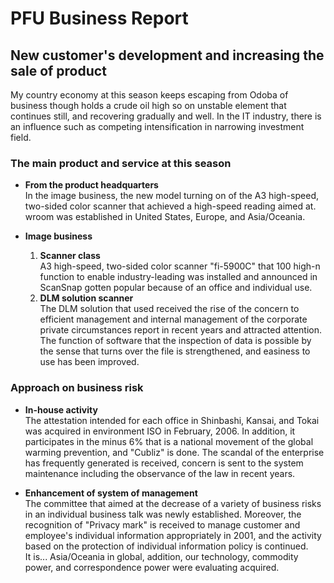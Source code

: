 # PFU Business Report

## New customer's development and increasing the sale of product

My country economy at this season keeps escaping from Odoba of business though holds a crude oil high so on unstable element that continues still, and recovering gradually and well. In the IT industry, there is an influence such as competing intensification in narrowing investment field.

### The main product and service at this season

- **From the product headquarters**  
  In the image business, the new model turning on of the A3 high-speed, two-sided color scanner that achieved a high-speed reading aimed at. wroom was established in United States, Europe, and Asia/Oceania.

- **Image business**  
  1. **Scanner class**  
     A3 high-speed, two-sided color scanner "fi-5900C" that 100 high-n function to enable industry-leading was installed and announced in ScanSnap gotten popular because of an office and individual use.  
  2. **DLM solution scanner**  
     The DLM solution that used received the rise of the concern to efficient management and internal management of the corporate private circumstances report in recent years and attracted attention. The function of software that the inspection of data is possible by the sense that turns over the file is strengthened, and easiness to use has been improved.

### Approach on business risk

- **In-house activity**  
  The attestation intended for each office in Shinbashi, Kansai, and Tokai was acquired in environment ISO in February, 2006. In addition, it participates in the minus 6% that is a national movement of the global warming prevention, and "Cubliz" is done. The scandal of the enterprise has frequently generated is received, concern is sent to the system maintenance including the observance of the law in recent years.

- **Enhancement of system of management**  
  The committee that aimed at the decrease of a variety of business risks in an individual business talk was newly established. Moreover, the recognition of "Privacy mark" is received to manage customer and employee's individual information appropriately in 2001, and the activity based on the protection of individual information policy is continued.  
  It is... Asia/Oceania in global, addition, our technology, commodity power, and correspondence power were evaluating acquired.